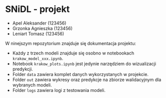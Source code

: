 # SNiDL - projekt

+ Apel Aleksander (123456) 
+ Grzonka Agnieszka (123456)
+ Leniart Tomasz (123456)

W ninejszym repozytorium znajduje się dokumentacja projektu:

+ Każdy z trzech modeli znajduje się osobno w notebookach `krakow_model_xxx.ipynb`.
+ Notebook `krakow_plots.ipynb` jest jedynie narzędziem do wizualizacji predykcji.
+ Folder `data` zawiera komplet danych wykorzystanych w projekcie.
+ Folder `out` zawiera wykresy oraz predykcje na zbiorze walidacyjnym dla wybranych modeli. 
+ Folder `logs` zawiera logi z testowania modeli.